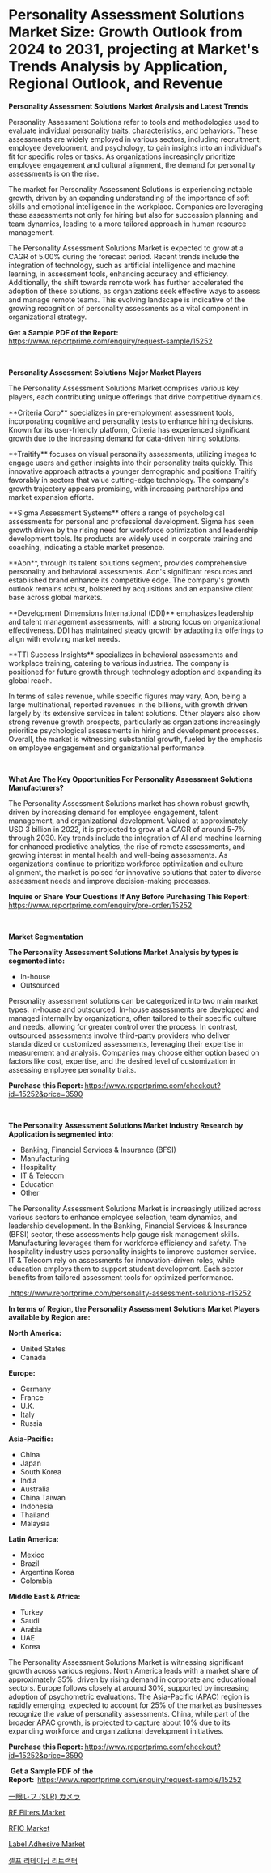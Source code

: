 <p><h1>Personality Assessment Solutions Market Size: Growth Outlook from 2024 to 2031, projecting at Market's Trends Analysis by Application, Regional Outlook, and Revenue</h1></p><p><strong>Personality Assessment Solutions Market Analysis and Latest Trends</strong></p>
<p><p>Personality Assessment Solutions refer to tools and methodologies used to evaluate individual personality traits, characteristics, and behaviors. These assessments are widely employed in various sectors, including recruitment, employee development, and psychology, to gain insights into an individual's fit for specific roles or tasks. As organizations increasingly prioritize employee engagement and cultural alignment, the demand for personality assessments is on the rise.</p><p>The market for Personality Assessment Solutions is experiencing notable growth, driven by an expanding understanding of the importance of soft skills and emotional intelligence in the workplace. Companies are leveraging these assessments not only for hiring but also for succession planning and team dynamics, leading to a more tailored approach in human resource management.</p><p>The Personality Assessment Solutions Market is expected to grow at a CAGR of 5.00% during the forecast period. Recent trends include the integration of technology, such as artificial intelligence and machine learning, in assessment tools, enhancing accuracy and efficiency. Additionally, the shift towards remote work has further accelerated the adoption of these solutions, as organizations seek effective ways to assess and manage remote teams. This evolving landscape is indicative of the growing recognition of personality assessments as a vital component in organizational strategy.</p></p>
<p><strong>Get a Sample PDF of the Report:&nbsp;</strong> <a href="https://www.reportprime.com/enquiry/request-sample/15252">https://www.reportprime.com/enquiry/request-sample/15252</a></p>
<p>&nbsp;</p>
<p><strong>Personality Assessment Solutions Major Market Players</strong></p>
<p><p>The Personality Assessment Solutions Market comprises various key players, each contributing unique offerings that drive competitive dynamics. </p><p>**Criteria Corp** specializes in pre-employment assessment tools, incorporating cognitive and personality tests to enhance hiring decisions. Known for its user-friendly platform, Criteria has experienced significant growth due to the increasing demand for data-driven hiring solutions. </p><p>**Traitify** focuses on visual personality assessments, utilizing images to engage users and gather insights into their personality traits quickly. This innovative approach attracts a younger demographic and positions Traitify favorably in sectors that value cutting-edge technology. The company's growth trajectory appears promising, with increasing partnerships and market expansion efforts. </p><p>**Sigma Assessment Systems** offers a range of psychological assessments for personal and professional development. Sigma has seen growth driven by the rising need for workforce optimization and leadership development tools. Its products are widely used in corporate training and coaching, indicating a stable market presence.</p><p>**Aon**, through its talent solutions segment, provides comprehensive personality and behavioral assessments. Aon's significant resources and established brand enhance its competitive edge. The company's growth outlook remains robust, bolstered by acquisitions and an expansive client base across global markets.</p><p>**Development Dimensions International (DDI)** emphasizes leadership and talent management assessments, with a strong focus on organizational effectiveness. DDI has maintained steady growth by adapting its offerings to align with evolving market needs.</p><p>**TTI Success Insights** specializes in behavioral assessments and workplace training, catering to various industries. The company is positioned for future growth through technology adoption and expanding its global reach.</p><p>In terms of sales revenue, while specific figures may vary, Aon, being a large multinational, reported revenues in the billions, with growth driven largely by its extensive services in talent solutions. Other players also show strong revenue growth prospects, particularly as organizations increasingly prioritize psychological assessments in hiring and development processes. Overall, the market is witnessing substantial growth, fueled by the emphasis on employee engagement and organizational performance.</p></p>
<p>&nbsp;</p>
<p><strong>What Are The Key Opportunities For Personality Assessment Solutions Manufacturers?</strong></p>
<p><p>The Personality Assessment Solutions market has shown robust growth, driven by increasing demand for employee engagement, talent management, and organizational development. Valued at approximately USD 3 billion in 2022, it is projected to grow at a CAGR of around 5-7% through 2030. Key trends include the integration of AI and machine learning for enhanced predictive analytics, the rise of remote assessments, and growing interest in mental health and well-being assessments. As organizations continue to prioritize workforce optimization and culture alignment, the market is poised for innovative solutions that cater to diverse assessment needs and improve decision-making processes.</p></p>
<p><strong>Inquire or Share Your Questions If Any Before Purchasing This Report:</strong> <a href="https://www.reportprime.com/enquiry/pre-order/15252">https://www.reportprime.com/enquiry/pre-order/15252</a></p>
<p>&nbsp;</p>
<p><strong>Market Segmentation</strong></p>
<p><strong>The Personality Assessment Solutions Market Analysis by types is segmented into:</strong></p>
<p><ul><li>In-house</li><li>Outsourced</li></ul></p>
<p><p>Personality assessment solutions can be categorized into two main market types: in-house and outsourced. In-house assessments are developed and managed internally by organizations, often tailored to their specific culture and needs, allowing for greater control over the process. In contrast, outsourced assessments involve third-party providers who deliver standardized or customized assessments, leveraging their expertise in measurement and analysis. Companies may choose either option based on factors like cost, expertise, and the desired level of customization in assessing employee personality traits.</p></p>
<p><strong>Purchase this Report:&nbsp;</strong><a href="https://www.reportprime.com/checkout?id=15252&price=3590">https://www.reportprime.com/checkout?id=15252&price=3590</a></p>
<p>&nbsp;</p>
<p><strong>The Personality Assessment Solutions Market Industry Research by Application is segmented into:</strong></p>
<p><ul><li>Banking, Financial Services & Insurance (BFSI)</li><li>Manufacturing</li><li>Hospitality</li><li>IT & Telecom</li><li>Education</li><li>Other</li></ul></p>
<p><p>The Personality Assessment Solutions Market is increasingly utilized across various sectors to enhance employee selection, team dynamics, and leadership development. In the Banking, Financial Services & Insurance (BFSI) sector, these assessments help gauge risk management skills. Manufacturing leverages them for workforce efficiency and safety. The hospitality industry uses personality insights to improve customer service. IT & Telecom rely on assessments for innovation-driven roles, while education employs them to support student development. Each sector benefits from tailored assessment tools for optimized performance.</p></p>
<p><a href="https://www.reportprime.com/personality-assessment-solutions-r15252">&nbsp;https://www.reportprime.com/personality-assessment-solutions-r15252</a></p>
<p><strong>In terms of Region, the Personality Assessment Solutions Market Players available by Region are:</strong></p>
<p>
    <p> <strong> North America: </strong>
        <ul>
            <li>United States</li>
            <li>Canada</li>
        </ul>
        </p> 
    <p> <strong> Europe: </strong>
        <ul>
            <li>Germany</li>
            <li>France</li>
            <li>U.K.</li>
            <li>Italy</li>
            <li>Russia</li>
        </ul>
        </p> 
    <p> <strong> Asia-Pacific: </strong>
        <ul>
            <li>China</li>
            <li>Japan</li>
            <li>South Korea</li>
            <li>India</li>
            <li>Australia</li>
            <li>China Taiwan</li>
            <li>Indonesia</li>
            <li>Thailand</li>
            <li>Malaysia</li>
        </ul>
        </p> 
    <p> <strong> Latin America: </strong>
        <ul>
            <li>Mexico</li>
            <li>Brazil</li>
            <li>Argentina Korea</li>
            <li>Colombia</li>
        </ul>
        </p> 
    <p> <strong> Middle East & Africa: </strong>
        <ul>
            <li>Turkey</li>
            <li>Saudi</li>
            <li>Arabia</li>
            <li>UAE</li>
            <li>Korea</li>
        </ul>
    </p>
    </p>
<p><p>The Personality Assessment Solutions Market is witnessing significant growth across various regions. North America leads with a market share of approximately 35%, driven by rising demand in corporate and educational sectors. Europe follows closely at around 30%, supported by increasing adoption of psychometric evaluations. The Asia-Pacific (APAC) region is rapidly emerging, expected to account for 25% of the market as businesses recognize the value of personality assessments. China, while part of the broader APAC growth, is projected to capture about 10% due to its expanding workforce and organizational development initiatives.</p></p>
<p><strong>Purchase this Report: </strong><a href="https://www.reportprime.com/checkout?id=15252&price=3590">https://www.reportprime.com/checkout?id=15252&price=3590</a></p>
<p>&nbsp;<strong>Get a Sample PDF of the Report:&nbsp;&nbsp;</strong><a href="https://www.reportprime.com/enquiry/request-sample/15252">https://www.reportprime.com/enquiry/request-sample/15252</a></p>
<p><strong></strong></p>
<p><p><a href="https://mercedesyzfi.medium.com/single-lens-reflex-slr-cameras-market-%E3%81%AE%E3%82%B0%E3%83%AD%E3%83%BC%E3%83%90%E3%83%AB%E5%B8%82%E5%A0%B4%E6%A6%82%E8%A6%81%E3%81%AF-%E4%B8%96%E7%95%8C%E3%81%8A%E3%82%88%E3%81%B3%E4%B8%BB%E8%A6%81%E5%B8%82%E5%A0%B4%E3%81%AB%E3%81%8A%E3%81%91%E3%82%8B%E6%A5%AD%E7%95%8C%E3%81%AB%E5%BD%B1%E9%9F%BF%E3%82%92%E4%B8%8E%E3%81%88%E3%82%8B%E4%B8%BB%E8%A6%81%E3%81%AA%E3%83%88%E3%83%AC%E3%83%B3%E3%83%89%E3%81%AB%E3%81%A4%E3%81%84%E3%81%A6-%E7%8B%AC%E8%87%AA%E3%81%AE%E8%A6%96%E7%82%B9%E3%82%92%E6%8F%90%E4%BE%9B%E3%81%97%E3%81%BE%E3%81%99-cd3e76aa684e">一眼レフ (SLR) カメラ</a></p><p><a href="https://medium.com/@addiehirthe44/the-market-for-rf-filters-market-is-examined-in-this-report-along-with-the-factors-that-are-1ce0c9fb1020">RF Filters Market</a></p><p><a href="https://medium.com/@addiehirthe44/the-global-rfic-market-is-a-dynamic-and-growing-industry-19a49abb283d">RFIC Market</a></p><p><a href="https://www.linkedin.com/pulse/label-adhesive-market-size-share-trends-analysis-report-product-xodne?trackingId=Grozhi5TROyHEo7tz%2FMUpw%3D%3D">Label Adhesive Market</a></p><p><a href="https://medium.com/@feliciasummers98/%EC%9E%90%EA%B8%B0-%EA%B3%A0%EC%A0%95-%EB%A6%AC%ED%8A%B8%EB%9E%99%ED%84%B0-%EC%8B%9C%EC%9E%A5-%EC%A0%90%EC%9C%A0%EC%9C%A8-%EA%B7%9C%EB%AA%A8-%ED%8A%B8%EB%A0%8C%EB%93%9C-%EC%82%B0%EC%97%85-%EB%B6%84%EC%84%9D-%EB%B3%B4%EA%B3%A0%EC%84%9C-%EC%9C%A0%ED%98%95%EB%B3%84-%EC%9A%A9%EB%8F%84%EB%B3%84-%EC%83%81%EC%97%85%EC%9A%A9-%EC%86%8C%EB%B9%84%EC%9E%90%EC%9A%A9-%EC%82%B0%EC%97%85%EC%9A%A9-%EA%B8%B0%ED%83%80-%EC%A7%80%EC%97%AD%EB%B3%84-%EC%84%B8%EB%B6%84%ED%99%94-%EC%98%88%EC%B8%A1-2024-2031-e2850300ecb9">셀프 리테이닝 리트랙터</a></p></p>